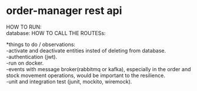 # order-manager rest api

HOW TO RUN: </br>
database: 
HOW TO CALL THE ROUTESs: </br>


 *things to do / observations: </br>
 -activate and deactivate entities insted of deleting from database. </br>
 -authentication (jwt). </br>
 -run on docker. </br>
 -events with message broker(rabbitmq or kafka), especially in the order and stock movement operations, would be important to the resilience. </br>
 -unit and integration test (junit, mockito, wiremock). </br>
 
